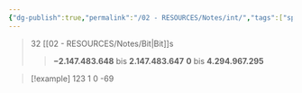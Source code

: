 ```yaml
---
{"dg-publish":true,"permalink":"/02 - RESOURCES/Notes/int/","tags":["speicher","code"],"noteIcon":"","updated":"2024-08-25T23:24:26.176+02:00"}
---
```


>32 [[02 - RESOURCES/Notes/Bit\|Bit]]s
>>**−2.147.483.648** bis **2.147.483.647**
>>**0** bis **4.294.967.295**


>[!example] 
>123
>1
>0
>-69
>